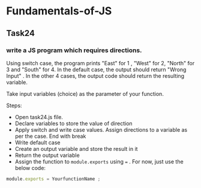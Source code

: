 # Fundamentals-of-JS
## Task24
### write a JS program which requires directions.

 Using switch case, the program prints "East" for 1 , "West" for 2, "North" for 3 and "South" for 4. In the default case, the output should return "Wrong Input" . In the other 4 cases, the output code should return the resulting variable.

Take input variables (choice) as the parameter of your function.

Steps:

- Open task24.js file.
- Declare variables to store the value of direction
- Apply switch and write case values. Assign directions to a variable as per the case. End with break
- Write default case
- Create an output variable and store the result in it
- Return the output variable
- Assign the function to `module.exports` using `=` . For now, just use the below code:

```js
module.exports = YourfunctionName ;
```

